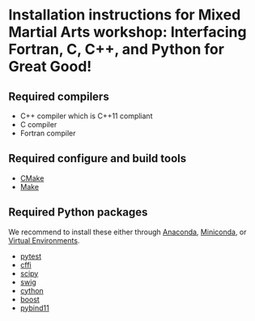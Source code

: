 

# Installation instructions for Mixed Martial Arts workshop: Interfacing Fortran, C, C++, and Python for Great Good!


## Required compilers

- C++ compiler which is C++11 compliant
- C compiler
- Fortran compiler


## Required configure and build tools

- [CMake](https://cmake.org/download/)
- [Make](https://www.gnu.org/software/make/)


## Required Python packages

We recommend to install these either through
[Anaconda](https://www.continuum.io/downloads),
[Miniconda](https://conda.io/miniconda.html), or
[Virtual Environments](http://python-guide.readthedocs.io/en/latest/dev/virtualenvs/).

- [pytest](https://docs.pytest.org)
- [cffi](https://cffi.readthedocs.io)
- [scipy](https://www.scipy.org)
- [swig](http://www.swig.org)
- [cython](http://cython.readthedocs.io)
- [boost](http://www.boost.org/doc/libs/1_63_0/libs/python/doc/html/index.html)
- [pybind11](https://pybind11.readthedocs.io)

